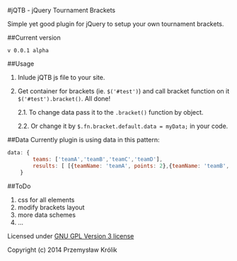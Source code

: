 #jQTB - jQuery Tournament Brackets

Simple yet good plugin for jQuery to setup your own tournament brackets.

##Current version
```
v 0.0.1 alpha
```

##Usage
1. Inlude jQTB js file to your site.
2. Get container for brackets (ie. ```$('#test')```) and call bracket function on it ```$('#test').bracket()```. All done!

	2.1. To change data pass it to the ```.bracket()``` function by object.

	2.2. Or change it by ```$.fn.bracket.default.data = myData;``` in your code.

##Data
Currently plugin is using data in this pattern:

```javascript
data: {
        teams: ['teamA','teamB','teamC','teamD'],
        results: [ [{teamName: 'teamA', points: 2},{teamName: 'teamB', points: 3}], [{teamName: 'teamC', points: 5},{teamName: 'teamD', points: 2}], [{teamName: 'teamB', points: 3},{teamName: 'teamC', points: 2}], [{teamName: 'teamB'}]]
    }
```

##ToDo
1. css for all elements
2. modify brackets layout
3. more data schemes
4. ...

Licensed under [GNU GPL Version 3 license](http://www.gnu.org/licenses/gpl-3.0.txt)

Copyright (c) 2014 Przemysław Królik
